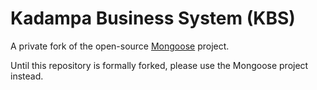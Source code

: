 # Kadampa Business System (KBS)

A private fork of the open-source [Mongoose](https://github.com/mongoose-project/mongoose) project.

Until this repository is formally forked, please use the Mongoose project instead.
